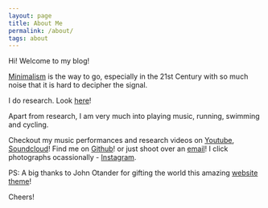 ```yaml
---
layout: page 
title: About Me
permalink: /about/
tags: about
---
```


Hi! Welcome to my blog! 

[Minimalism](http://mnmlist.com/) is the way to go, especially in the 21st Century with so much noise that it is hard to decipher the signal.

I do research. Look [here](https://aseembits93.github.io/)! 

Apart from research, I am very much into playing music, running, swimming and cycling. 

Checkout my music performances and research videos on [Youtube](https://www.youtube.com/channel/UCS-mAkSQheveU4dI78Sv1GQ), [Soundcloud](https://soundcloud.com/aseem-saxena)! Find me on [Github](https://github.com/aseembits93)! or just shoot over an [email](mailto:aseem.bits@gmail.com)! I click photographs ocassionally - [Instagram](https://www.instagram.com/aseemsaxena1/).

PS: A big thanks to John Otander for gifting the world this amazing [website theme](http://pixyll.com/)! 

Cheers!
